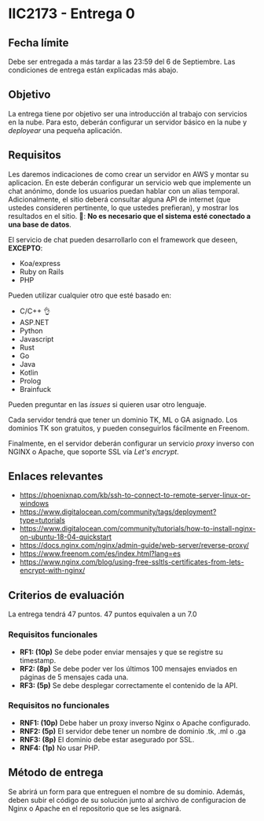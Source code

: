 # IIC2173 - Entrega 0

## Fecha límite

Debe ser entregada a más tardar a las 23:59 del 6 de Septiembre. Las condiciones de entrega están explicadas más abajo.

## Objetivo

La entrega tiene por objetivo ser una introducción al trabajo con servicios en la nube. Para esto, deberán configurar un servidor básico en la nube y *deployear* una pequeña aplicación.

## Requisitos
Les daremos indicaciones de como crear un servidor en AWS y montar su aplicacion. En este deberán configurar un servicio web que implemente un chat anónimo, donde los usuarios puedan hablar con un alias temporal. Adicionalmente, el sitio deberá consultar alguna API de internet (que ustedes consideren pertinente, lo que ustedes prefieran), y mostrar los resultados en el sitio.
👀: **No es necesario que el sistema esté conectado a una base de datos**.

El servicio de chat pueden desarrollarlo con el framework que deseen, **EXCEPTO**:

* Koa/express
* Ruby on Rails
* PHP

Pueden utilizar cualquier otro que esté basado en:

* C/C++ :ok_hand:
* ASP.NET
* Python
* Javascript
* Rust
* Go
* Java
* Kotlin
* Prolog
* Brainfuck

Pueden preguntar en las *issues* si quieren usar otro lenguaje.

Cada servidor tendrá que tener un dominio TK, ML o GA asignado. Los dominios TK son gratuitos, y pueden conseguirlos fácilmente en Freenom. 

Finalmente, en el servidor deberán configurar un servicio *proxy* inverso con NGINX o Apache, que soporte SSL vía *Let's encrypt*.

## Enlaces relevantes

 * https://phoenixnap.com/kb/ssh-to-connect-to-remote-server-linux-or-windows
 * https://www.digitalocean.com/community/tags/deployment?type=tutorials
 * https://www.digitalocean.com/community/tutorials/how-to-install-nginx-on-ubuntu-18-04-quickstart
 * https://docs.nginx.com/nginx/admin-guide/web-server/reverse-proxy/
 * https://www.freenom.com/es/index.html?lang=es
 * https://www.nginx.com/blog/using-free-ssltls-certificates-from-lets-encrypt-with-nginx/

## Criterios de evaluación

La entrega tendrá 47 puntos. 47 puntos equivalen a un 7.0

### Requisitos funcionales

* **RF1: (10p)** Se debe poder enviar mensajes y que se registre su timestamp.
* **RF2: (8p)** Se debe poder ver los últimos 100 mensajes enviados en páginas de 5 mensajes cada una.
* **RF3: (5p)** Se debe desplegar correctamente el contenido de la API.

### Requisitos no funcionales

* **RNF1: (10p)** Debe haber un proxy inverso Nginx o Apache configurado.
* **RNF2: (5p)** El servidor debe tener un nombre de dominio .tk, .ml o .ga
* **RNF3: (8p)** El dominio debe estar asegurado por SSL.
* **RNF4: (1p)** No usar PHP.

## Método de entrega

Se abrirá un form para que entreguen el nombre de su dominio. Además, deben subir el código de su solución junto al archivo de configuracion de Nginx o Apache en el repositorio que se les asignará.
